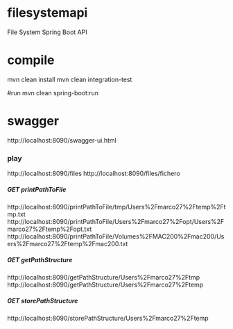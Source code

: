 # filesystemapi
File System Spring Boot API

# compile
mvn clean install
mvn clean integration-test

#run
mvn clean spring-boot:run

# swagger
http://localhost:8090/swagger-ui.html

### play
http://localhost:8090/files
http://localhost:8090/files/fichero

##### GET printPathToFile
http://localhost:8090/printPathToFile/tmp/Users%2Fmarco27%2Ftemp%2Ftmp.txt
http://localhost:8090/printPathToFile/Users%2Fmarco27%2Fopt/Users%2Fmarco27%2Ftemp%2Fopt.txt
http://localhost:8090/printPathToFile/Volumes%2FMAC200%2Fmac200/Users%2Fmarco27%2Ftemp%2Fmac200.txt

##### GET getPathStructure
http://localhost:8090/getPathStructure/Users%2Fmarco27%2Ftmp
http://localhost:8090/getPathStructure/Users%2Fmarco27%2Ftemp

##### GET storePathStructure
http://localhost:8090/storePathStructure/Users%2Fmarco27%2Ftemp
